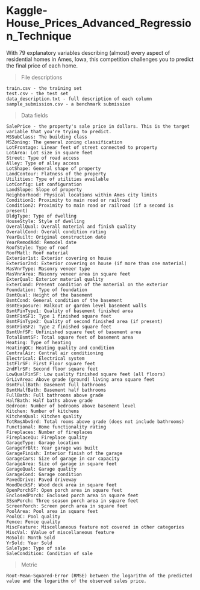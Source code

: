 # Kaggle-House_Prices_Advanced_Regression_Technique
With 79 explanatory variables describing (almost) every aspect of residential homes in Ames, Iowa, this competition challenges you to predict the final price of each home.

> File descriptions

    train.csv - the training set
    test.csv - the test set
    data_description.txt - full description of each column
    sample_submission.csv - a benchmark submission 

> Data fields

    SalePrice - the property's sale price in dollars. This is the target variable that you're trying to predict.
    MSSubClass: The building class
    MSZoning: The general zoning classification
    LotFrontage: Linear feet of street connected to property
    LotArea: Lot size in square feet
    Street: Type of road access
    Alley: Type of alley access
    LotShape: General shape of property
    LandContour: Flatness of the property
    Utilities: Type of utilities available
    LotConfig: Lot configuration
    LandSlope: Slope of property
    Neighborhood: Physical locations within Ames city limits
    Condition1: Proximity to main road or railroad
    Condition2: Proximity to main road or railroad (if a second is present)
    BldgType: Type of dwelling
    HouseStyle: Style of dwelling
    OverallQual: Overall material and finish quality
    OverallCond: Overall condition rating
    YearBuilt: Original construction date
    YearRemodAdd: Remodel date
    RoofStyle: Type of roof
    RoofMatl: Roof material
    Exterior1st: Exterior covering on house
    Exterior2nd: Exterior covering on house (if more than one material)
    MasVnrType: Masonry veneer type
    MasVnrArea: Masonry veneer area in square feet
    ExterQual: Exterior material quality
    ExterCond: Present condition of the material on the exterior
    Foundation: Type of foundation
    BsmtQual: Height of the basement
    BsmtCond: General condition of the basement
    BsmtExposure: Walkout or garden level basement walls
    BsmtFinType1: Quality of basement finished area
    BsmtFinSF1: Type 1 finished square feet
    BsmtFinType2: Quality of second finished area (if present)
    BsmtFinSF2: Type 2 finished square feet
    BsmtUnfSF: Unfinished square feet of basement area
    TotalBsmtSF: Total square feet of basement area
    Heating: Type of heating
    HeatingQC: Heating quality and condition
    CentralAir: Central air conditioning
    Electrical: Electrical system
    1stFlrSF: First Floor square feet
    2ndFlrSF: Second floor square feet
    LowQualFinSF: Low quality finished square feet (all floors)
    GrLivArea: Above grade (ground) living area square feet
    BsmtFullBath: Basement full bathrooms
    BsmtHalfBath: Basement half bathrooms
    FullBath: Full bathrooms above grade
    HalfBath: Half baths above grade
    Bedroom: Number of bedrooms above basement level
    Kitchen: Number of kitchens
    KitchenQual: Kitchen quality
    TotRmsAbvGrd: Total rooms above grade (does not include bathrooms)
    Functional: Home functionality rating
    Fireplaces: Number of fireplaces
    FireplaceQu: Fireplace quality
    GarageType: Garage location
    GarageYrBlt: Year garage was built
    GarageFinish: Interior finish of the garage
    GarageCars: Size of garage in car capacity
    GarageArea: Size of garage in square feet
    GarageQual: Garage quality
    GarageCond: Garage condition
    PavedDrive: Paved driveway
    WoodDeckSF: Wood deck area in square feet
    OpenPorchSF: Open porch area in square feet
    EnclosedPorch: Enclosed porch area in square feet
    3SsnPorch: Three season porch area in square feet
    ScreenPorch: Screen porch area in square feet
    PoolArea: Pool area in square feet
    PoolQC: Pool quality
    Fence: Fence quality
    MiscFeature: Miscellaneous feature not covered in other categories
    MiscVal: $Value of miscellaneous feature
    MoSold: Month Sold
    YrSold: Year Sold
    SaleType: Type of sale
    SaleCondition: Condition of sale
    
   > Metric
   
    Root-Mean-Squared-Error (RMSE) between the logarithm of the predicted value and the logarithm of the observed sales price. 
